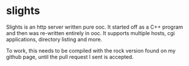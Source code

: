 slights
=======

Slights is an http server written pure ooc. It started off as a C++ program and then was re-written entirely in ooc.
It supports multiple hosts, cgi applications, directory listing and more. 

To work, this needs to be compiled with the rock version found on my github page, until the pull request I sent is accepted.

